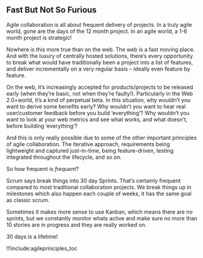 ## Fast But Not So Furious

Agile collaboration is all about frequent delivery of projects. In a truly agile world, gone are the days of the 12 month project. In an agile world, a 1-6 month project is strategic!

Nowhere is this more true than on the web. The web is a fast moving place. And with the luxury of centrally hosted solutions, there’s every opportunity to break what would have traditionally been a project into a list of features, and deliver incrementally on a very regular basis – ideally even feature by feature.

On the web, it’s increasingly accepted for products/projects to be released early (when they’re basic, not when they’re faulty!). Particularly in the Web 2.0+world, it’s a kind of perpetual beta. In this situation, why wouldn’t you want to derive some benefits early? Why wouldn’t you want to hear real user/customer feedback before you build ‘everything’? Why wouldn’t you want to look at your web metrics and see what works, and what doesn’t, before building ‘everything’?

And this is only really possible due to some of the other important principles of agile collaboration. The iterative approach, requirements being lightweight and captured just-in-time, being feature-driven, testing integrated throughout the lifecycle, and so on.

So how frequent is *frequent*?

Scrum says break things into 30 day Sprints. That’s certainly frequent compared to most traditional collaboration projects. We break things up in milestones which also happen each couple of weeks, it has the same goal as classic scrum.

Sometimes it makes more sense to use Kanban, which means there are no sprints, but we constantly monitor whats active and make sure no more than 10 stories are in progress and they are really worked on.

30 days is a lifetime!

!!!include:agileprinciples_toc
